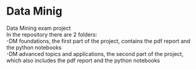 # Data Minig
Data Mining exam project<br>
In the repository there are 2 folders:<br>
-DM foundations, the first part of the project, contains the pdf report and the python notebooks<br>
-DM advanced topics and applications, the second part of the project, which also includes the pdf report and the python notebooks 
